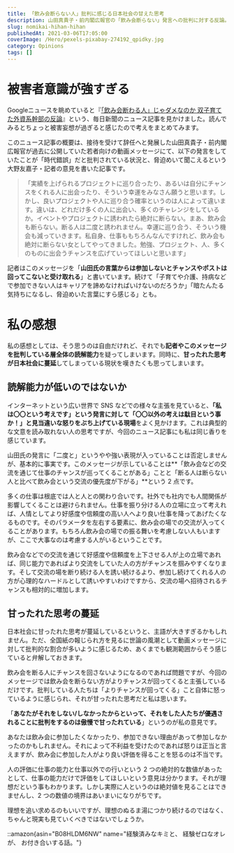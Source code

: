 ```yaml
---
title: 「飲み会断らない人」批判に感じる日本社会の甘えた思考
description: 山田真貴子・前内閣広報官の「飲み会断らない」発言への批判に対する反論。飲み会参加者が評価されることへの批判は的外れであり、現実を見ずに理想論に逃げる甘えた思考の問題点を指摘。
slug: nomikai-hihan-hihan
publishedAt: 2021-03-06T17:05:00
coverImage: /Hero/pexels-pixabay-274192_qpidky.jpg
category: Opinions
tags: []
---
```


# 被害者意識が強すぎる

Googleニュースを眺めていると『[「飲み会断わる人」じゃダメなのか 双子育てた外資系幹部の反論](https://mainichi.jp/articles/20210305/k00/00m/040/350000c)』という、毎日新聞のニュース記事を見かけました。読んでみるとちょっと被害妄想が過ぎると感じたので考えをまとめてみます。

このニュース記事の概要は、接待を受けて辞任へと発展した山田真貴子・前内閣広報官が過去に公開していた若者向けの動画メッセージにて、以下の発言をしていたことが「時代錯誤」だと批判されている状況と、脅迫めいて聞こえるという大野友嘉子・記者の意見を書いた記事です。

> 「実績を上げられるプロジェクトに巡り合ったり、あるいは自分にチャンスをくれる人に出会ったり、そういう幸運をみなさん願うと思います。しかし、良いプロジェクトや人に巡り合う確率というのは人によって違います。違いは、どれだけ多くの人に出会い、多くのチャレンジをしているか。イベントやプロジェクトに誘われたら絶対に断らない。まあ、飲み会も断らない。断る人は二度と誘われません。幸運に巡り合う、そういう機会も減っていきます。私自身、仕事ももちろんなんですけれど、飲み会も絶対に断らない女としてやってきました。勉強、プロジェクト、人、多くのものに出会うチャンスを広げていってほしいと思います」

記者はこのメッセージを「**山田氏の言葉からは参加しないとチャンスやポストは回ってこないと受け取れる**」と書いています。続けて「子育てや介護、持病などで参加できない人はキャリアを諦めなければいけないのだろうか」「暗たんたる気持ちになるし、脅迫めいた言葉にすら感じる」とも。

# 私の感想

私の感想としては、そう思うのは自由だけれど、それでも**記者やこのメッセージを批判している層全体の読解能力**を疑ってしまいます。同時に、**甘ったれた思考が日本社会に蔓延**してしまっている現状を嘆きたくも思ってしまいます。

## 読解能力が低いのではないか

インターネットという広い世界で SNS などでの様々な主張を見ていると、**「私は〇〇という考えです」という発言に対して「〇〇以外の考えは駄目という事か！」と見当違いな怒りをぶち上げている現場**をよく見かけます。これは典型的な文意を読み取れない人の思考ですが、今回のニュース記事にも私は同じ香りを感じています。

山田氏の発言に「二度と」というやや強い表現が入っていることは否定しませんが、基本的に事実です。このメッセージが示していることは**「飲み会などの交流を通じて仕事のチャンスが巡ってくることがある」ことと「断る人は断らない人と比べて飲み会という交流の優先度が下がる」**という 2 点です。

多くの仕事は根底では人と人との関わり合いです。社外でも社内でも人間関係が影響してくることは避けられません。仕事を振り分ける人の立場に立って考えれば、人情としてより好感度や信頼度の高い人へより良い仕事を降ってあげたくなるものです。そのパラメータを左右する要素に、飲み会の場での交流が入ってくることがあります。もちろん飲み会の場での振る舞いを考慮しない人もいますが、ここで大事なのは考慮する人がいるということです。

飲み会などでの交流を通じて好感度や信頼度を上下させる人が上の立場であれば、同じ能力であればより交流をしていた人の方がチャンスを掴みやすくなります。そして交流の場を断り続ける人を誘い続けるより、参加し続けてくれる人の方が心理的なハードルとして誘いやすいわけですから、交流の場へ招待されるチャンスも相対的に増加します。

## 甘ったれた思考の蔓延

日本社会に甘ったれた思考が蔓延しているというと、主語が大きすぎるかもしれません。ただ、全国紙の報じられ方を見るに世論の風潮として動画メッセージに対して批判的な割合が多いように感じるため、あくまでも観測範囲からそう感じていると弁解しておきます。

飲み会を断る人にチャンスを回さないようになるのであれば問題ですが、今回のメッセージでは飲み会を断らない方がよりチャンスが回ってくると主張しているだけです。批判している人たちは「よりチャンスが回ってくる」こと自体に怒っているように感じられ、それが甘ったれた思考だと私は思います。

「**あなたがそれをしない/しなかったからといって、それをした人たちが優遇されることに批判をするのは傲慢で甘ったれている**」というのが私の意見です。

あなたは飲み会に参加したくなかったり、参加できない理由があって参加しなかったのかもしれません。それによって不利益を受けたのであれば怒りは正当と言えますが、飲み会に参加した人がより良い評価を得ることを怒るのは不当です。

人の評価に仕事の能力と仕事以外での行いという 2 つの絶対的な数値があったとして、仕事の能力だけで評価をしてほしいという意見は分かります。それが理想だという事もわかります。しかし実際に人というのは絶対値を見ることはできませんし、2 つの数値の境界はあいまいになりがちです。

理想を追い求めるのもいいですが、理想のぬるま湯につかり続けるのではなく、ちゃんと現実も見ていくべきではないでしょうか。

::amazon{asin="B08HLDM6NW" name="経験済みなキミと、 経験ゼロなオレが、 お付き合いする話。"}
